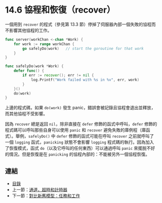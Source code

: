 # 14.6 協程和恢復（recover）

一個用到 `recover` 的程式（參見第 13.3 節）停掉了伺服器內部一個失敗的協程而不影響其他協程的工作。

```go
func server(workChan <-chan *Work) {
    for work := range workChan {
        go safelyDo(work)   // start the goroutine for that work
    }
}

func safelyDo(work *Work) {
    defer func() {
        if err := recover(); err != nil {
            log.Printf("Work failed with %s in %v", err, work)
        }
    }()
    do(work)
}
```

上邊的程式碼，如果 `do(work)` 發生 panic，錯誤會被記錄且協程會退出並釋放，而其他協程不受影響。

因為 `recover` 總是返回 `nil`，除非直接在 `defer` 修飾的函式中呼叫，`defer` 修飾的程式碼可以呼叫那些自身可以使用 `panic` 和 `recover` 避免失敗的庫例程（庫函式）。舉例，`safelyDo()` 中 `defer` 修飾的函式可能在呼叫 `recover` 之前就呼叫了一個 `logging` 函式，`panicking` 狀態不會影響 `logging` 程式碼的執行。因為加入了恢復模式，函式 `do`（以及它呼叫的任何東西）可以通過呼叫 `panic` 來擺脱不好的情況。但是恢復是在 `panicking` 的協程內部的：不能被另外一個協程恢復。


## 連結

- [目錄](directory.md)
- 上一節：[通道，超時和計時器](14.5.md)
- 下一節：[對比新舊模型：任務和工作](14.7.md)